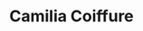 ---
title: "Camilia Coiffure"
title_fr: "Camilia Coiffure"
order: 1
description: "Visual identity, print creations and responsive website created with GatsbyJS and Tailwind CSS."
description_fr: "Identité visuelle, créations print et site web responsive réalisé avec GatsbySJ et Tailwind CSS."
featuredImage: ../../images/development/camilia-coiffure.jpg
url: "http://camilia-coiffure.fr"
source_url: "https://github.com/anhek/camilia-coiffure"
tags: ["Branding", "Web Design", "HTML", "CSS", "React", "Gatsby", "GraphQL", "Tailwind CSS"]
tags_fr: ["Branding", "Web Design", "HTML", "CSS", "React", "Gatsby", "GraphQL", "Tailwind CSS"]
---